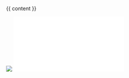 
{{ content }}

![](http://status.mclive.eu/Crawl%20Custom%20Survival/play.crawl-survival.com/25565/banner.png)
![](Home.md)